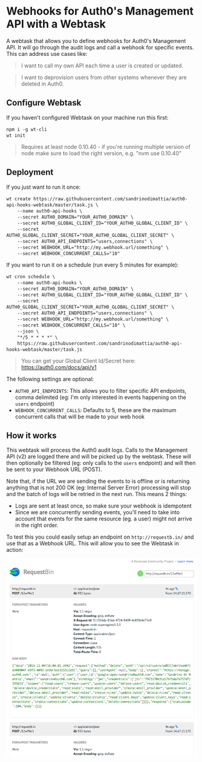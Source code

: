 # Webhooks for Auth0's Management API with a Webtask

A webtask that allows you to define webhooks for Auth0's Management API. It will go through the audit logs and call a webhook for specific events. This can address use cases like:

> I want to call my own API each time a user is created or updated.

> I want to deprovision users from other systems whenever they are deleted in Auth0.

## Configure Webtask

If you haven't configured Webtask on your machine run this first:

```
npm i -g wt-cli
wt init
```

> Requires at least node 0.10.40 - if you're running multiple version of node make sure to load the right version, e.g. "nvm use 0.10.40"

## Deployment

If you just want to run it once:

```
wt create https://raw.githubusercontent.com/sandrinodimattia/auth0-api-hooks-webtask/master/task.js \
    --name auth0-api-hooks \
    --secret AUTH0_DOMAIN="YOUR_AUTH0_DOMAIN" \
    --secret AUTH0_GLOBAL_CLIENT_ID="YOUR_AUTH0_GLOBAL_CLIENT_ID" \
    --secret AUTH0_GLOBAL_CLIENT_SECRET="YOUR_AUTH0_GLOBAL_CLIENT_SECRET" \
    --secret AUTH0_API_ENDPOINTS="users,connections" \
    --secret WEBHOOK_URL="http://my.webhook.url/something" \
    --secret WEBHOOK_CONCURRENT_CALLS="10"
```

If you want to run it on a schedule (run every 5 minutes for example):

```
wt cron schedule \
    --name auth0-api-hooks \
    --secret AUTH0_DOMAIN="YOUR_AUTH0_DOMAIN" \
    --secret AUTH0_GLOBAL_CLIENT_ID="YOUR_AUTH0_GLOBAL_CLIENT_ID" \
    --secret AUTH0_GLOBAL_CLIENT_SECRET="YOUR_AUTH0_GLOBAL_CLIENT_SECRET" \
    --secret AUTH0_API_ENDPOINTS="users,connections" \
    --secret WEBHOOK_URL="http://my.webhook.url/something" \
    --secret WEBHOOK_CONCURRENT_CALLS="10" \
    --json \
    "*/5 * * * *" \
    https://raw.githubusercontent.com/sandrinodimattia/auth0-api-hooks-webtask/master/task.js
```

> You can get your Global Client Id/Secret here: https://auth0.com/docs/api/v1

The following settings are optional:

 - `AUTH0_API_ENDPOINTS`: This allows you to filter specific API endpoints, comma delimited (eg: I'm only interested in events happening on the `users` endpoint)
 - `WEBHOOK_CONCURRENT_CALLS`: Defaults to 5, these are the maximum concurrent calls that will be made to your web hook

## How it works

This webtask will process the Auth0 audit logs. Calls to the Management API (v2) are logged there and will be picked up by the webtask. These will then optionally be filtered (eg: only calls to the `users` endpoint) and will then be sent to your Webhook URL (POST).

Note that, if the URL we are sending the events to is offline or is returning anything that is not 200 OK (eg: Internal Server Error) processing will stop and the batch of logs will be retried in the next run. This means 2 things:

 - Logs are sent at least once, so make sure your webhook is idempotent
 - Since we are concurrently sending events, you'll need to take into account that events for the same resource (eg. a user) might not arrive in the right order.

To test this you could easily setup an endpoint on `http://requestb.in/` and use that as a Webhook URL. This will allow you to see the Webtask in action:

![](media/requestbin-example.png)
